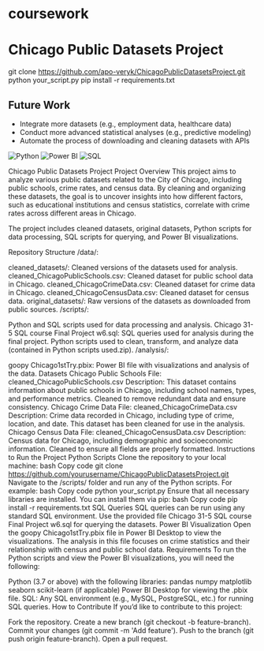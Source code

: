 # coursework
# Chicago Public Datasets Project
git clone https://github.com/apo-veryk/ChicagoPublicDatasetsProject.git 
python your_script.py
pip install -r requirements.txt
## Future Work

- Integrate more datasets (e.g., employment data, healthcare data)
- Conduct more advanced statistical analyses (e.g., predictive modeling)
- Automate the process of downloading and cleaning datasets with APIs

![Python](https://img.shields.io/badge/Python-3.7%2B-blue)
![Power BI](https://img.shields.io/badge/Power%20BI-Analysis-yellow)
![SQL](https://img.shields.io/badge/SQL-Data%20Queries-orange)

Chicago Public Datasets Project
Project Overview
This project aims to analyze various public datasets related to the City of Chicago, including public schools, crime rates, and census data. By cleaning and organizing these datasets, the goal is to uncover insights into how different factors, such as educational institutions and census statistics, correlate with crime rates across different areas in Chicago.

The project includes cleaned datasets, original datasets, Python scripts for data processing, SQL scripts for querying, and Power BI visualizations.

Repository Structure
/data/:

cleaned_datasets/: Cleaned versions of the datasets used for analysis.
cleaned_ChicagoPublicSchools.csv: Cleaned dataset for public school data in Chicago.
cleaned_ChicagoCrimeData.csv: Cleaned dataset for crime data in Chicago.
cleaned_ChicagoCensusData.csv: Cleaned dataset for census data.
original_datasets/: Raw versions of the datasets as downloaded from public sources.
/scripts/:

Python and SQL scripts used for data processing and analysis.
Chicago 31-5 SQL course Final Project w6.sql: SQL queries used for analysis during the final project.
Python scripts used to clean, transform, and analyze data (contained in Python scripts used.zip).
/analysis/:

goopy Chicago1stTry.pbix: Power BI file with visualizations and analysis of the data.
Datasets
Chicago Public Schools
File: cleaned_ChicagoPublicSchools.csv
Description: This dataset contains information about public schools in Chicago, including school names, types, and performance metrics. Cleaned to remove redundant data and ensure consistency.
Chicago Crime Data
File: cleaned_ChicagoCrimeData.csv
Description: Crime data recorded in Chicago, including type of crime, location, and date. This dataset has been cleaned for use in the analysis.
Chicago Census Data
File: cleaned_ChicagoCensusData.csv
Description: Census data for Chicago, including demographic and socioeconomic information. Cleaned to ensure all fields are properly formatted.
Instructions to Run the Project
Python Scripts
Clone the repository to your local machine:
bash
Copy code
git clone https://github.com/yourusername/ChicagoPublicDatasetsProject.git
Navigate to the /scripts/ folder and run any of the Python scripts. For example:
bash
Copy code
python your_script.py
Ensure that all necessary libraries are installed. You can install them via pip:
bash
Copy code
pip install -r requirements.txt
SQL Queries
SQL queries can be run using any standard SQL environment. Use the provided file Chicago 31-5 SQL course Final Project w6.sql for querying the datasets.
Power BI Visualization
Open the goopy Chicago1stTry.pbix file in Power BI Desktop to view the visualizations. The analysis in this file focuses on crime statistics and their relationship with census and public school data.
Requirements
To run the Python scripts and view the Power BI visualizations, you will need the following:

Python (3.7 or above) with the following libraries:
pandas
numpy
matplotlib
seaborn
scikit-learn (if applicable)
Power BI Desktop for viewing the .pbix file.
SQL: Any SQL environment (e.g., MySQL, PostgreSQL, etc.) for running SQL queries.
How to Contribute
If you’d like to contribute to this project:

Fork the repository.
Create a new branch (git checkout -b feature-branch).
Commit your changes (git commit -m 'Add feature').
Push to the branch (git push origin feature-branch).
Open a pull request.
